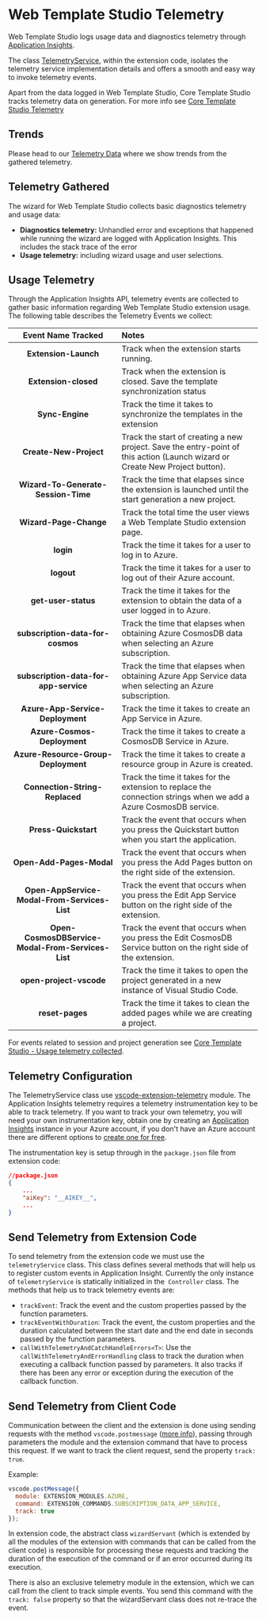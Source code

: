 # Web Template Studio Telemetry

Web Template Studio logs usage data and diagnostics telemetry through [Application Insights](https://azure.microsoft.com/en-us/services/monitor/).

The class [TelemetryService](../src/extension/src/telemetry/telemetryService.ts), within the extension code, isolates the telemetry service implementation details and offers a smooth and easy way to invoke telemetry events.

Apart from the data logged in Web Template Studio, Core Template Studio tracks telemetry data on generation. For more info see [Core Template Studio Telemetry](https://github.com/microsoft/CoreTemplateStudio/blob/dev/docs/telemetry.md)

## Trends

Please head to our [Telemetry Data](telemetryData.md) where we show trends from the gathered telemetry.

## Telemetry Gathered

The wizard for Web Template Studio collects basic diagnostics telemetry and usage data:

- **Diagnostics telemetry:** Unhandled error and exceptions that happened while running the
  wizard are logged with Application Insights. This includes the stack trace of the error
- **Usage telemetry:** including wizard usage and user selections.

## Usage Telemetry

Through the Application Insights API, telemetry events are collected to gather basic information regarding Web Template Studio extension usage. The following table describes the Telemetry Events we collect:

|Event Name Tracked |Notes |
|:-------------:|:-----|
|**Extension-Launch**|Track when the extension starts running.|
|**Extension-closed**|Track when the extension is closed. Save the template synchronization status|
|**Sync-Engine**|Track the time it takes to synchronize the templates in the extension|
|**Create-New-Project**|Track the start of creating a new project. Save the entry-point of this action (Launch wizard or Create New Project button).|
|**Wizard-To-Generate-Session-Time**|Track the time that elapses since the extension is launched until the start generation a new project.|
|**Wizard-Page-Change**|Track the total time the user views a Web Template Studio extension page.|
|**login**|Track the time it takes for a user to log in to Azure.|
|**logout**|Track the time it takes for a user to log out of their Azure account.|
|**get-user-status**|Track the time it takes for the extension to obtain the data of a user logged in to Azure.|
|**subscription-data-for-cosmos**|Track the time that elapses when obtaining Azure CosmosDB data when selecting an Azure subscription.|
|**subscription-data-for-app-service**|Track the time that elapses when obtaining Azure App Service data when selecting an Azure subscription.|
|**Azure-App-Service-Deployment**|Track the time it takes to create an App Service in Azure.|
|**Azure-Cosmos-Deployment**|Track the time it takes to create a CosmosDB Service in Azure.|
|**Azure-Resource-Group-Deployment**|Track the time it takes to create a resource group in Azure is created.|
|**Connection-String-Replaced**|Track the time it takes for the extension to replace the connection strings when we add a Azure CosmosDB service.|
|**Press-Quickstart**|Track the event that occurs when you press the Quickstart button when you start the application.|
|**Open-Add-Pages-Modal**|Track the event that occurs when you press the Add Pages button on the right side of the extension.|
|**Open-AppService-Modal-From-Services-List**|Track the event that occurs when you press the Edit App Service button on the right side of the extension.|
|**Open-CosmosDBService-Modal-From-Services-List**|Track the event that occurs when you press the Edit CosmosDB Service button on the right side of the extension.|
|**open-project-vscode**|Track the time it takes to open the project generated in a new instance of Visual Studio Code.|
|**reset-pages**|Track the time it takes to clean the added pages while we are creating a project.|

For events related to session and project generation see [Core Template Studio -  Usage telemetry collected](https://github.com/microsoft/CoreTemplateStudio/blob/dev/docs/telemetry.md#usage-telemetry-collected). 

## Telemetry Configuration

The TelemetryService class use [vscode-extension-telemetry](https://www.npmjs.com/package/vscode-extension-telemetry) module. The Application Insights telemetry requires a telemetry instrumentation key to be able to track telemetry. If you want to track your own telemetry, you will need your own instrumentation key, obtain one by creating an [Application Insights](https://docs.microsoft.com/azure/application-insights/app-insights-asp-net) instance in your Azure account, if you don't have an Azure account there are different options to [create one for free](https://azure.microsoft.com/en-us/free/).

The instrumentation key is setup through in the `package.json` file from extension code:

``` json
//package.json
{
    ...
    "aiKey": "__AIKEY__",
    ...
}
```
## Send Telemetry from Extension Code

To send telemetry from the extension code we must use the `telemetryService` class. This class defines several methods that will help us to register custom events in Application Insight. Currently the only instance of `telemetryService` is statically initialized in the` Controller` class. The methods that help us to track telemetry events are:

- `trackEvent`: Track the event and the custom properties passed by the function parameters.
- `trackEventWithDuration`: Track the event, the custom properties and the duration calculated between the start date and the end date in seconds passed by the function parameters.
- `callWithTelemetryAndCatchHandleErrors<T>`: Use the `callWithTelemetryAndErrorHandling` class to track the duration when executing a callback function passed by parameters. It also tracks if there has been any error or exception during the execution of the callback function.


## Send Telemetry from Client Code

Communication between the client and the extension is done using sending requests with the method `vscode.postmessage` ([more info](https://code.visualstudio.com/api/extension-guides/webview#passing-messages-from-an-extension-to-a-webview)), passing through parameters the module and the extension command that have to process this request. If we want to track the client request, send the property `track: true`. 

Example:

```javascript
vscode.postMessage({
  module: EXTENSION_MODULES.AZURE,
  command: EXTENSION_COMMANDS.SUBSCRIPTION_DATA_APP_SERVICE,
  track: true
});
```

In extension code, the abstract class `wizardServant` (which is extended by all the modules of the extension with commands that can be called from the client code) is responsible for processing these requests and tracking the duration of the execution of the command or if an error occurred during its execution.

There is also an exclusive telemetry module in the extension, which we can call from the client to track simple events. You send this command with the `track: false` property so that the wizardServant class does not re-trace the event.
